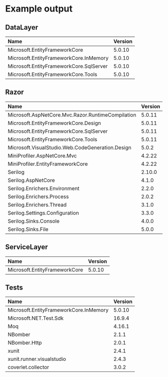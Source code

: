 ﻿# Example output

## DataLayer
| Name                                    | Version |
| :-------------------------------------- | :------ |
| Microsoft.EntityFrameworkCore           | 5.0.10  |
| Microsoft.EntityFrameworkCore.InMemory  | 5.0.10  |
| Microsoft.EntityFrameworkCore.SqlServer | 5.0.10  |
| Microsoft.EntityFrameworkCore.Tools     | 5.0.10  |

## Razor
| Name                                              | Version |
| :------------------------------------------------ | :------ |
| Microsoft.AspNetCore.Mvc.Razor.RuntimeCompilation | 5.0.11  |
| Microsoft.EntityFrameworkCore.Design              | 5.0.11  |
| Microsoft.EntityFrameworkCore.SqlServer           | 5.0.11  |
| Microsoft.EntityFrameworkCore.Tools               | 5.0.11  |
| Microsoft.VisualStudio.Web.CodeGeneration.Design  | 5.0.2   |
| MiniProfiler.AspNetCore.Mvc                       | 4.2.22  |
| MiniProfiler.EntityFrameworkCore                  | 4.2.22  |
| Serilog                                           | 2.10.0  |
| Serilog.AspNetCore                                | 4.1.0   |
| Serilog.Enrichers.Environment                     | 2.2.0   |
| Serilog.Enrichers.Process                         | 2.0.2   |
| Serilog.Enrichers.Thread                          | 3.1.0   |
| Serilog.Settings.Configuration                    | 3.3.0   |
| Serilog.Sinks.Console                             | 4.0.0   |
| Serilog.Sinks.File                                | 5.0.0   |

## ServiceLayer
| Name                          | Version |
| :---------------------------- | :------ |
| Microsoft.EntityFrameworkCore | 5.0.10  |

## Tests
| Name                                   | Version |
| :------------------------------------- | :------ |
| Microsoft.EntityFrameworkCore.InMemory | 5.0.10  |
| Microsoft.NET.Test.Sdk                 | 16.9.4  |
| Moq                                    | 4.16.1  |
| NBomber                                | 2.1.1   |
| NBomber.Http                           | 2.0.1   |
| xunit                                  | 2.4.1   |
| xunit.runner.visualstudio              | 2.4.3   |
| coverlet.collector                     | 3.0.2   |
